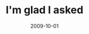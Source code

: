 ---
layout: base.njk
title : 'I&#39;m glad I asked' 
view_title : 'I&#39;m glad I asked' 
year : '2009' 
date : '2009-10-01' 
img_file : '/drawing/imgladiasked.png' 
html_file : 'imgladiasked' 
next_html : 'ineedout.html' 
year_order : '238' 
permalink : "title/{{html_file}}.html"
---